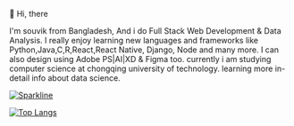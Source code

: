 👋 Hi, there

I'm souvik from Bangladesh, And i do Full Stack Web Development & Data Analysis. I really enjoy learning new languages and frameworks like Python,Java,C,R,React,React Native,
Django, Node and many more. I can also design using Adobe PS|AI|XD & Figma too. currently i am studying computer science at chongqing university of technology. learning
more in-detail info about data science. 

[![Sparkline](https://stars.medv.io/Naereen/badges.svg)](https://stars.medv.io/Naereen/badges)

[![Top Langs](https://github-readme-stats.vercel.app/api/top-langs/?username=souviksgithub&layout=compact)](https://github.com/anuraghazra/github-readme-stats)
